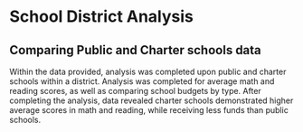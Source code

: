 # School District Analysis
## Comparing Public and Charter schools data
Within the data provided, analysis was completed upon public and charter schools within a district. Analysis was completed for average math and reading scores, as well as comparing school budgets by type. After completing the analysis, data revealed charter schools demonstrated higher average scores in math and reading, while receiving less funds than public schools.
